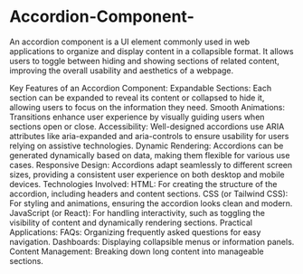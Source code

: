 # Accordion-Component-
An accordion component is a UI element commonly used in web applications to organize and display content in a collapsible format. It allows users to toggle between hiding and showing sections of related content, improving the overall usability and aesthetics of a webpage.

Key Features of an Accordion Component:
Expandable Sections: Each section can be expanded to reveal its content or collapsed to hide it, allowing users to focus on the information they need.
Smooth Animations: Transitions enhance user experience by visually guiding users when sections open or close.
Accessibility: Well-designed accordions use ARIA attributes like aria-expanded and aria-controls to ensure usability for users relying on assistive technologies.
Dynamic Rendering: Accordions can be generated dynamically based on data, making them flexible for various use cases.
Responsive Design: Accordions adapt seamlessly to different screen sizes, providing a consistent user experience on both desktop and mobile devices.
Technologies Involved:
HTML: For creating the structure of the accordion, including headers and content sections.
CSS (or Tailwind CSS): For styling and animations, ensuring the accordion looks clean and modern.
JavaScript (or React): For handling interactivity, such as toggling the visibility of content and dynamically rendering sections.
Practical Applications:
FAQs: Organizing frequently asked questions for easy navigation.
Dashboards: Displaying collapsible menus or information panels.
Content Management: Breaking down long content into manageable sections.
